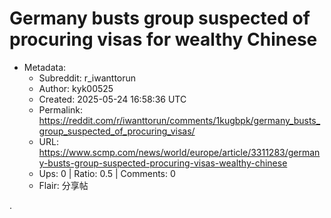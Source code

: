 # Germany busts group suspected of procuring visas for wealthy Chinese

- Metadata:
  - Subreddit: r_iwanttorun
  - Author: kyk00525
  - Created: 2025-05-24 16:58:36 UTC
  - Permalink: https://reddit.com/r/iwanttorun/comments/1kugbpk/germany_busts_group_suspected_of_procuring_visas/
  - URL: https://www.scmp.com/news/world/europe/article/3311283/germany-busts-group-suspected-procuring-visas-wealthy-chinese
  - Ups: 0 | Ratio: 0.5 | Comments: 0
  - Flair: 分享帖


.

